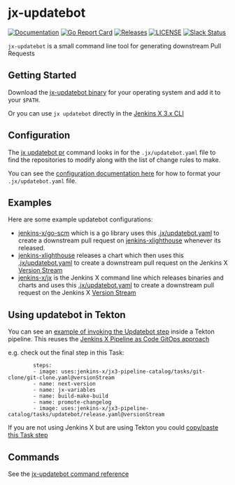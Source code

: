 # jx-updatebot

[![Documentation](https://godoc.org/github.com/jenkins-x-plugins/jx-updatebot?status.svg)](https://pkg.go.dev/mod/github.com/jenkins-x-plugins/jx-updatebot)
[![Go Report Card](https://goreportcard.com/badge/github.com/jenkins-x-plugins/jx-updatebot)](https://goreportcard.com/report/github.com/jenkins-x-plugins/jx-updatebot)
[![Releases](https://img.shields.io/github/release-pre/jenkins-x-plugins/jx-updatebot.svg)](https://github.com/jenkins-x-plugins/jx-updatebot/releases)
[![LICENSE](https://img.shields.io/github/license/jenkins-x-plugins/jx-updatebot.svg)](https://github.com/jenkins-x-plugins/jx-updatebot/blob/master/LICENSE)
[![Slack Status](https://img.shields.io/badge/slack-join_chat-white.svg?logo=slack&style=social)](https://slack.k8s.io/)

`jx-updatebot` is a small command line tool for generating downstream Pull Requests


## Getting Started

Download the [jx-updatebot binary](https://github.com/jenkins-x-plugins/jx-updatebot/releases) for your operating system and add it to your `$PATH`.

Or you can use `jx updatebot` directly in the [Jenkins X 3.x CLI](https://github.com/jenkins-x/jx)


## Configuration

The [jx updatebot pr](https://github.com/jenkins-x-plugins/jx-updatebot/blob/master/docs/cmd/jx-updatebot_pr.md) command looks in for the `.jx/updatebot.yaml` file to find the repositories to modify along with the list of change rules to make.

You can see the [configuration documentation here](https://github.com/jenkins-x-plugins/jx-updatebot/blob/master/docs/config.md#updatebot.jenkins-x.io/v1alpha1.UpdateConfig) for how to format your `.jx/updatebot.yaml` file.
         
## Examples

Here are some example updatebot configurations:

* [jenkins-x/go-scm](https://github.com/jenkins-x/go-scm) which is a go library uses this [.jx/updatebot.yaml](https://github.com/jenkins-x/go-scm/blob/main/.jx/updatebot.yaml) to create a downstream pull request on [jenkins-xlighthouse](https://github.com/jenkins-x/lighthouse) whenever its released. 
* [jenkins-xlighthouse](https://github.com/jenkins-x/lighthouse) releases a chart which then uses this [.jx/updatebot.yaml](https://github.com/jenkins-x/lighthouse/blob/main/.jx/updatebot.yaml) to create a downstream pull request on the Jenkins X [Version Stream](https://jenkins-x.io/blog/2021/01/26/jx3-walkthroughs/#version-streams)
* [jenkins-x/jx](https://github.com/jenkins-x/jx) is the Jenkins X command line which releases binaries and charts and uses this [.jx/updatebot.yaml](https://github.com/jenkins-x/jx/blob/main/.jx/updatebot.yaml) to create a downstream pull request on the Jenkins X [Version Stream](https://jenkins-x.io/blog/2021/01/26/jx3-walkthroughs/#version-streams)
          
## Using updatebot in Tekton

You can see an [example of invoking the Updatebot step](https://github.com/jenkins-x/go-scm/blob/main/.lighthouse/jenkins-x/release.yaml#L22-L23) inside a Tekton pipeline. This reuses the [Jenkins X Pipeline as Code GitOps approach](https://jenkins-x.io/blog/2021/02/25/gitops-pipelines/)

e.g. check out the final step in this Task:

``` 
        steps:
        - image: uses:jenkins-x/jx3-pipeline-catalog/tasks/git-clone/git-clone.yaml@versionStream
        - name: next-version
        - name: jx-variables
        - name: build-make-build
        - name: promote-changelog
        - image: uses:jenkins-x/jx3-pipeline-catalog/tasks/updatebot/release.yaml@versionStream
```

If you are not using Jenkins X but are using Tekton you could [copy/paste this Task step](https://github.com/jenkins-x/jx3-pipeline-catalog/blob/master/tasks/updatebot/release.yaml#L14-L18)

## Commands

See the [jx-updatebot command reference](https://github.com/jenkins-x-plugins/jx-updatebot/blob/master/docs/cmd/jx-updatebot.md)
